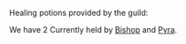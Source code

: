 Healing potions provided by the guild:

We have 2
Currently held by [Bishop](Bishop.md) and [Pyra](Pyra).